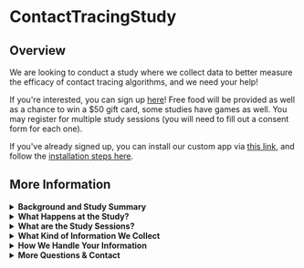 # ContactTracingStudy

## Overview
We are looking to conduct a study where we collect data to better measure the efficacy of contact tracing algorithms, and we need your help!

If you're interested, you can sign up [here](https://forms.gle/KyJ7SJerBSGg8eyC7)!
Free food will be provided as well as a chance to win a $50 gift card, some studies have games as well.
You may register for multiple study sessions (you will need to fill out a consent form for each one).

If you've already signed up, you can install our custom app via [this link](https://github.com/TrevorGKann/ContactTracingStudy/raw/main/CoCoT_App.apk), and follow the [installation steps here](app_install.md).

## More Information

<details>
<summary><b>Background and Study Summary</b></summary>

COVID-19 is an airborne-transmitted virus that has already claimed over 6 million lives globally.
However, it is not the first pandemic that humanity has faced and may not be the last. 
Historically, contact tracing was used to combat the spread of ilnesses: by determining the contacts of infected individuals and informing those who may be at risk of their potential exposure, many infected people can self-isolate before they show symptoms or become infectious. 
This was previously done manually by trained healthcare professionals but this makes the process resource intensive to scale.
The rapid development of the COVID-19 pandemic and its fast spread made manual contact tracing less effective on slowing the spread of the virus than previous infectious diseases. 

Some researchers have proposed a solution to this problem though, in the form of automated contact tracing, whereby the prevalence of cellphones in certain communities is leveraged to help determine contacts of those who are infected. 
Many developments have been made in the field of automated contact tracing, such as making it much more privacy preserving, battery efficient, and a distributed protocol, but much work still needs to be done. 
Specifically, the current application used in the USA - Exposure Notification - relies off bluetooth low energy (BLE) signals between devices, which is a notoriously noisy indicator of distances. 
Furthermore, few datasets exist of these BLE signals between devices and none between many people, where contact tracing would be most effective. 
Obtaining this data is critical to studying and accurately benchmarking contact tracing algorithms. 
The current best dataset available was made by the NIST's [Too Close for Too Long (TC4TL) competition](https://tc4tlchallenge.nist.gov/), where pairs of people collected BLE data between one another.
This was a useful step but now data is needed between multiple people to determine the effects of other people or phones in the same room on BLE signals. 

The purpose of this study is to collect such a dataset for our own contact tracing algorithm studies as well as for other researchers to evaluate their algorithms. 
</details>

<details>
<summary><b>What Happens at the Study?</b></summary>

During the study, you will active our custom app to begin collecting sensor data from your phone.
This sensor data is later used to estimate your distance apart from other people in the room.
You'll also have a lanyard with a localizing sensor to tell us your exact distance apart from other people.

Depending on which study(ies) you participate in, we'll ask you to perform some activities (see <i>What are the Study Sessions?</i>).
Once the activities are complete, we'll collect the data from your phones as well as return the lanyards then raffle off some gift cards.
</details>


<details>
<summary><b>What are the Study Sessions?</b></summary>

We will be hosting three (3) studies for you to participate in, you may participate in as many as you'd like.
The three sessions we are hosting are:

* Indoor Structured
    * In this study, you will be assigned sequential locations in a room. When directed, you will navigate to each location then remain there for 60 seconds to collect data. Once the data has been collected, we will direct you towards the next location.
    * This session will be hosted on MM/DD/YY
* Indoor Unstructured
    * We will host an indoor social event and encourage mingling with others and moving around the room. To help with this, we will host an ice breaker.
    * This session will be hosted on MM/DD/YY
* Outdoor Unstructured
    * We will host an outdoor social event and provide lawn games (Bocce, Croquet, and Cornhole) to be played.
    * This session will be hosted on MM/DD/YY

At each study, you will be outfitted with some sensing hardware to collect data about how you move, your location relative to the environment, and your location relative to others. We will also provide food and a chance to win $50 gift cards at each study.
</details>


<details>
<summary><b>What Kind of Information We Collect</b></summary>

Our app collects data from the following information from your phone and its sensors:

* phone model
* accelerometer
* gyroscope
* activity
* heading
* magnetometer
* compas
* Bluetooth received signal strength (only to other phones running our app)

This information is stored locally on your device until you complete the send-off form, at which point it sends it to me anonymously.
We do not believe the information contained from these sensors can be used to infer sensitive information about you and your name is not linked to your data.
</details>


<details>
<summary><b>How We Handle Your Information</b></summary>

The data you provide us is stored locally on a machine at CMU in a locked area. 
The machine it will be retained on is locked with a password and on an encrypted disk. 

We will eventually release the data as a public dataset for future research. 
</details>

<details>
<summary><b>More Questions & Contact</b></summary>

Feel free to reach out to me at < tkann \[at\] cmu \[dot\] edu > for any more questions about the study.
</details>
